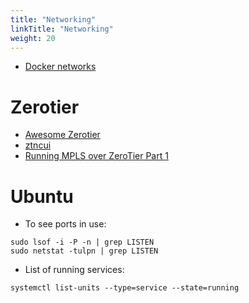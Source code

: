 ```yaml
---
title: "Networking"
linkTitle: "Networking"
weight: 20
---
```


* [Docker networks](https://geek-cookbook.funkypenguin.co.nz/reference/networks/)

# Zerotier

* [Awesome Zerotier](https://github.com/zerotier/awesome-zerotier)
* [ztncui](https://key-networks.com/ztncui/)
* [Running MPLS over ZeroTier Part 1](https://gotz.co/2019/02/17/mpls-over-zerotier-pt-1/)

# Ubuntu

* To see ports in use:

```
sudo lsof -i -P -n | grep LISTEN 
sudo netstat -tulpn | grep LISTEN
```

* List of running services:

```
systemctl list-units --type=service --state=running 
```
